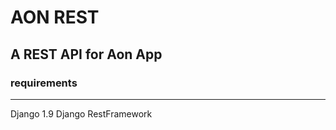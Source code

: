 #  AON REST

## A REST API for Aon App

### requirements
-----------------
Django 1.9
Django RestFramework
